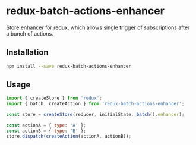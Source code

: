 redux-batch-actions-enhancer
============================

Store enhancer for [redux](https://github.com/reactjs/redux), which allows single trigger of
subscriptions after a bunch of actions.

## Installation

```bash
npm install --save redux-batch-actions-enhancer
```

## Usage

```javascript
import { createStore } from 'redux';
import { batch, createAction } from 'redux-batch-actions-enhancer';

const store = createStore(reducer, initialState, batch().enhancer);

const actionA = { type: 'A' };
const actionB = { type: 'B' };
store.dispatch(createAction(actionA, actionB));
```

